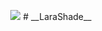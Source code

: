 <p align="center">
<img src="https://user-images.githubusercontent.com/85013067/166995041-3c12009a-aa34-48ba-bc57-2c5018e0316d.png">
# __LaraShade__ 
</p>

